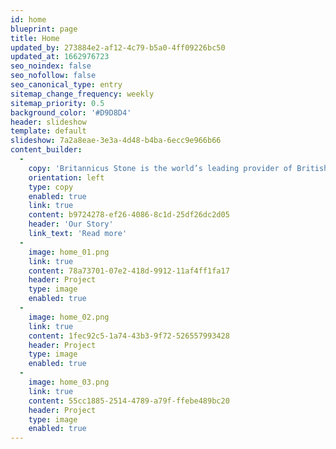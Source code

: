 ```yaml
---
id: home
blueprint: page
title: Home
updated_by: 273884e2-af12-4c79-b5a0-4ff09226bc50
updated_at: 1662976723
seo_noindex: false
seo_nofollow: false
seo_canonical_type: entry
sitemap_change_frequency: weekly
sitemap_priority: 0.5
background_color: '#D9D8D4'
header: slideshow
template: default
slideshow: 7a2a8eae-3e3a-4d48-b4ba-6ecc9e966b66
content_builder:
  -
    copy: 'Britannicus Stone is the world’s leading provider of British stones and marbles. It sources only the very best carboniferous limestones from the depths of the beautiful British landscape, and then expertly hones or polishes them to create timeless and unique pieces of stone or marble ready to adorn interiors or to create special objects of matchless splendour.'
    orientation: left
    type: copy
    enabled: true
    link: true
    content: b9724278-ef26-4086-8c1d-25df26dc2d05
    header: 'Our Story'
    link_text: 'Read more'
  -
    image: home_01.png
    link: true
    content: 78a73701-07e2-418d-9912-11af4ff1fa17
    header: Project
    type: image
    enabled: true
  -
    image: home_02.png
    link: true
    content: 1fec92c5-1a74-43b3-9f72-526557993428
    header: Project
    type: image
    enabled: true
  -
    image: home_03.png
    link: true
    content: 55cc1885-2514-4789-a79f-ffebe489bc20
    header: Project
    type: image
    enabled: true
---
```

